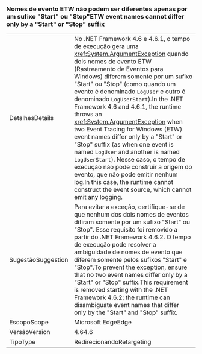 ### <a name="etw-event-names-cannot-differ-only-by-a-start-or-stop-suffix"></a><span data-ttu-id="e5c48-101">Nomes de evento ETW não podem ser diferentes apenas por um sufixo "Start" ou "Stop"</span><span class="sxs-lookup"><span data-stu-id="e5c48-101">ETW event names cannot differ only by a "Start" or "Stop" suffix</span></span>

|   |   |
|---|---|
|<span data-ttu-id="e5c48-102">Detalhes</span><span class="sxs-lookup"><span data-stu-id="e5c48-102">Details</span></span>|<span data-ttu-id="e5c48-103">No .NET Framework 4.6 e 4.6.1, o tempo de execução gera uma <xref:System.ArgumentException> quando dois nomes de evento ETW (Rastreamento de Eventos para Windows) diferem somente por um sufixo &quot;Start&quot; ou &quot;Stop&quot; (como quando um evento é denominado <code>LogUser</code> e outro é denominado <code>LogUserStart</code>).</span><span class="sxs-lookup"><span data-stu-id="e5c48-103">In the .NET Framework 4.6 and 4.6.1, the runtime throws an <xref:System.ArgumentException> when two Event Tracing for Windows (ETW) event names differ only by a &quot;Start&quot; or &quot;Stop&quot; suffix (as when one event is named <code>LogUser</code> and another is named <code>LogUserStart</code>).</span></span> <span data-ttu-id="e5c48-104">Nesse caso, o tempo de execução não pode construir a origem do evento, que não pode emitir nenhum log.</span><span class="sxs-lookup"><span data-stu-id="e5c48-104">In this case, the runtime cannot construct the event source, which cannot emit any logging.</span></span>|
|<span data-ttu-id="e5c48-105">Sugestão</span><span class="sxs-lookup"><span data-stu-id="e5c48-105">Suggestion</span></span>|<span data-ttu-id="e5c48-106">Para evitar a exceção, certifique-se de que nenhum dos dois nomes de eventos difiram somente por um sufixo &quot;Start&quot; ou &quot;Stop&quot;. Esse requisito foi removido a partir do .NET Framework 4.6.2. O tempo de execução pode resolver a ambiguidade de nomes de evento que diferem somente pelos sufixos &quot;Start&quot; e &quot;Stop&quot;.</span><span class="sxs-lookup"><span data-stu-id="e5c48-106">To prevent the exception, ensure that no two event names differ only by a &quot;Start&quot; or &quot;Stop&quot; suffix.This requirement is removed starting with the .NET Framework 4.6.2; the runtime can disambiguate event names that differ only by the &quot;Start&quot; and &quot;Stop&quot; suffix.</span></span>|
|<span data-ttu-id="e5c48-107">Escopo</span><span class="sxs-lookup"><span data-stu-id="e5c48-107">Scope</span></span>|<span data-ttu-id="e5c48-108">Microsoft Edge</span><span class="sxs-lookup"><span data-stu-id="e5c48-108">Edge</span></span>|
|<span data-ttu-id="e5c48-109">Versão</span><span class="sxs-lookup"><span data-stu-id="e5c48-109">Version</span></span>|<span data-ttu-id="e5c48-110">4.6</span><span class="sxs-lookup"><span data-stu-id="e5c48-110">4.6</span></span>|
|<span data-ttu-id="e5c48-111">Tipo</span><span class="sxs-lookup"><span data-stu-id="e5c48-111">Type</span></span>|<span data-ttu-id="e5c48-112">Redirecionando</span><span class="sxs-lookup"><span data-stu-id="e5c48-112">Retargeting</span></span>|

